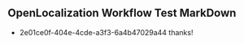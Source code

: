 ## OpenLocalization Workflow Test MarkDown
* 2e01ce0f-404e-4cde-a3f3-6a4b47029a44 thanks!

<!--HONumber=Jul16_HO4-->


